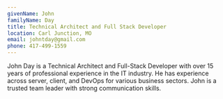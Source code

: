 ```yaml
---
givenName: John
familyName: Day
title: Technical Architect and Full Stack Developer
location: Carl Junction, MO
email: johntday@gmail.com
phone: 417-499-1559
---
```


John Day is a Technical Architect and Full-Stack Developer with over 15 years of professional experience in the IT industry. He has experience across server, 
client, and DevOps for 
various business sectors.  John is a trusted team leader with strong communication skills.
